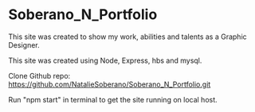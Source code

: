 # Soberano_N_Portfolio

This site was created to show my work, abilities and talents as a Graphic Designer. 

This site was created using Node, Express, hbs and mysql. 

Clone Github repo: https://github.com/NatalieSoberano/Soberano_N_Portfolio.git

Run "npm start" in terminal to get the site running on local host. 
